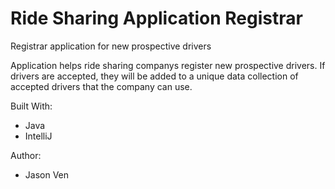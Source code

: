 # Ride Sharing Application Registrar
Registrar application for new prospective drivers

Application helps ride sharing companys register new prospective drivers. If drivers are accepted, they will be added to a unique data collection of accepted drivers that the company can use. 

Built With:
- Java
- IntelliJ

Author:
- Jason Ven
